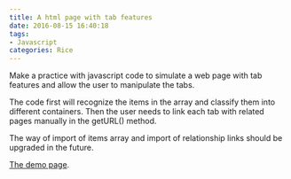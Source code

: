 ```yaml
---
title: A html page with tab features
date: 2016-08-15 16:40:18
tags:
- Javascript
categories: Rice
---
```


Make a practice with javascript code to simulate a web page with tab features and allow the user to manipulate the tabs.

The code first will recognize the items in the array and classify them into different containers. Then the user needs to link each tab with related pages manually in the getURL() method.

The way of import of items array and import of relationship links should be upgraded in the future.

[The demo page](/res/table-tree/index.html "table-tree-demo").
